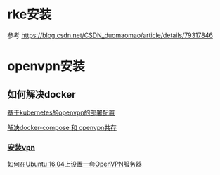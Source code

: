 
# rke安装


参考 https://blog.csdn.net/CSDN_duomaomao/article/details/79317846

# openvpn安装

## 如何解决docker

[基于kubernetes的openvpn的部署配置](http://eco.hand-china.com/community/t/topic/125/2)

[解决docker-compose 和 openvpn共存](https://www.aityp.com/%e8%a7%a3%e5%86%b3docker-compose-%e5%92%8c-openvpn%e5%85%b1%e5%ad%98/)

### [安装vpn](https://www.wilean.com/archives/382)

[如何在Ubuntu 16.04上设置一套OpenVPN服务器](https://www.howtoing.com/how-to-set-up-an-openvpn-server-on-ubuntu-16-04)








